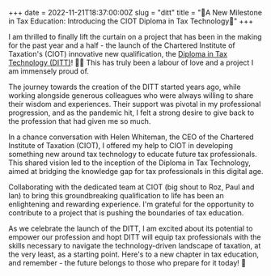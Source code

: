 +++ 
date = 2022-11-21T18:37:00:00Z 
slug = "ditt" 
title = "🎉A New Milestone in Tax Education: Introducing the CIOT Diploma in Tax Technology🎉"
+++

I am thrilled to finally lift the curtain on a project that has been in the making for the past year and a half - the launch of the Chartered Institute of Taxation's (CIOT) innovative new qualification, the [Diploma in Tax Technology (DITT)](https://ciotditt.tsc.events/)! 🍾🎊 This has truly been a labour of love and a project I am immensely proud of.

The journey towards the creation of the DITT started years ago, while working alongside generous colleagues who were always willing to share their wisdom and experiences. Their support was pivotal in my professional progression, and as the pandemic hit, I felt a strong desire to give back to the profession that had given me so much.

In a chance conversation with Helen Whiteman, the CEO of the Chartered Institute of Taxation (CIOT), I offered my help to CIOT in developing something new around tax technology to educate future tax professionals. This shared vision led to the inception of the Diploma in Tax Technology, aimed at bridging the knowledge gap for tax professionals in this digital age.

Collaborating with the dedicated team at CIOT (big shout to Roz, Paul and Ian) to bring this groundbreaking qualification to life has been an enlightening and rewarding experience. I'm grateful for the opportunity to contribute to a project that is pushing the boundaries of tax education.

As we celebrate the launch of the DITT, I am excited about its potential to empower our profession and hopt DITT will equip tax professionals with the skills necessary to navigate the technology-driven landscape of taxation, at the very least, as a starting point. Here's to a new chapter in tax education, and remember - the future belongs to those who prepare for it today! 🥳
